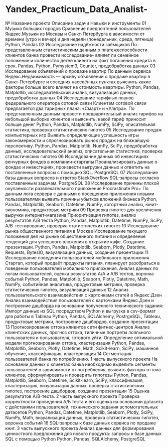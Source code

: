 # Yandex_Practicum_Data_Analist- 
№	Название проекта	Описание задачи	Навыки и инструменты
01	Музыка больших городов	Сравнение предпочтений пользователей Яндекс.Музыки из Москвы и Санкт-Петербурга в ависимости от времени (утро и вечер) и дня недели (понедельник, среда, пятница)	Python, Pandas
02	Исследование надёжности заёмщиков	По представленным статистическим данным о платежеспособности клиентов банка провести исследование- влияет ли семейное положение и количество детей клиента на факт погашения кредита в срок.	Pandas, Python, Pymystem3, Counter, предобработка данных
03	Исследование объявлений о продаже квартир	По данным сервиса Яндекс.Недвижимость — архиву объявлений о продаже квартир в Санкт-Петербурге и соседних населённых пунктах выяснить какие факторы больше всего влияют на стоимость квартиры.	Python, Pandas, Matplotlib, исследовательский анализ, визуализация данных, предобработка данных
04	Исследование тарифных планов федерального оператора сотовой связи	Клиентам сотовой связи предлагается два тарифных плана: «Смарт» и «Ультра». По представленным данным провести предварительный анализ тарифов на небольшой выборке клиентов и выяснить, какой тариф приносит больше денег	Python, Pandas, Matplotlib, NumPy, SciPy, описательная статистика, проверка статистических гипотез
05	Исследование продаж компьютерных игр	Выявить определяющие успешность игры закономерности и спрогнозировать рынок продаж на ближайшую перспективу.	Python, Pandas, Matplotlib, NumPy, SciPy, предобработка данных, исследовательский анализ, описательная статистика, проверка статистических гипотез
06	Исследование данных об инвестициях венчурных фондов в компании-стартапы	Проанализировать данные о фондах и инвестициях, произвести выгрузки данных и ответить на поставленные вопросы с помощью SQL.	PostgreSQL
07	Исследование базы данных вопросов и ответов StackOverflow	SQL-запросы согласно поставленным задачам.	PostgreSQL
08	Исследование причины плохой окупаемости развлекательного приложения Procrastinate Pro+	По данным лога сервера с данными о посещениях приложения новыми пользователями выявить причины убытков вложений бизнеса	Python, Pandas, Matplotlib, Seaborn, Datetime, NumPy, когортный анализ, юнит-экономика, продуктовые метрики
09	Проверка гипотез для увеличения выручки интернет-магазина	Приоритизация гипотез, анализ результатов А/В теста	Python, Pandas, Matplotlib, Datetime, NumPy, SciPy, А/В-тестирование, проверка статистических гипотез
10	Исследование рынка общественного питания в Москве	Исследование текущего положения дел на рынке общественного питания и определение тенденций для успешного вложения в открытие кафе. Создание презентации.	Python, Pandas, Matplotlib, Seaborn, Plotly, Datetime, Requests, BytesIO, визуализация данных, создание презентации
11	Исследование поведения пользователей мобильного приложения	Стартап, который продаёт продукты питания, планирует разобраться в поведении пользователей мобильного приложения. Анализ данных по логам пользователей, оценка результатов А/А и А/В тестов, воронка событий	Python, Pandas, Matplotlib, Seaborn, Plotly, Datetime, Math, NumPy, событийная аналитика, продуктовые метрики, проверка статистических гипотез, визуализация данных
12	Анализ пользовательского взаимодействия с карточками статей в Яндекс.Дзен	Анализ взаимодействия пользователей с карточками Яндекс.Дзен и построение дашборда на основании полученного технического задания: Импорт данных из SQL посредством Python и выгрузка в csv-формат для работы в Tableau	Python, Pandas, SQLAlchemy, PostrgeSQL, Tableau, продуктовые метрики, построение дашбордов, создание презентации
13	Прогнозирование оттока клиентов сети фитнес-центров	Анализ клиентских данных, прогноз оттока, типичные портреты лояльного пользователя и пользователя, готового уйти. Определение оптимальной модели прогнозирования оттока, кластеризация	Python, Pandas, Matplotlib, Seaborn, Plotly, Datetime, Math, Scikit-learn, SciPy, машинное обучение, классификация, кластеризация
14	Сегментация пользователей банка по потреблению. 1 часть выпускного проекта	На основании данных о клиентах банка необходимо выделить сегменты пользователей в зависимости от потребления, выявить факторы оттока клиентов, сформулировать и проверить гипотезы	Python, Pandas, Matplotlib, Seaborn, Datetime, Scikit-learn, SciPy, классификация, кластеризация, визуализация данных, проверка статистических гипотез, построение дашбордов, создание презентации
15	Оценка результатов A/B-теста. 2 часть выпускного проекта	Проверка корректности проведения А/Б теста и его оценка на основании датасета с действиями пользователей, технического задания вспомогательных датасетов	Python, Pandas, Datetime, Matplotlib, Seaborn, Plotly, SciPy, NumPy, Math, визуализация данных, проверка статистических гипотез, воронка событий
16	SQL-запросы к базе данных сервиса по продаже книг. 3 часть выпускного проекта	Анализ данных для формирования ценностного предложения для нового продукта: запросы к базе данных SQL с помощью Python	Python, Pandas, SQLAlchemy, PostgreSQL
